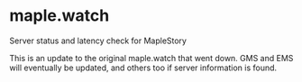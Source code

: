 # maple.watch
Server status and latency check for MapleStory

This is an update to the original maple.watch that went down. GMS and EMS will eventually be updated, and others too if server information is found.
